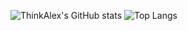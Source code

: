![ThinkAlex's GitHub stats](https://github-readme-stats.vercel.app/api?username=Alexandre2006&count_private=true&show_icons=true&theme=radical)
![Top Langs](https://github-readme-stats.vercel.app/api/top-langs/?username=Alexandre2006&layout=compact&count_private=true&show_icons=true&theme=radical)
